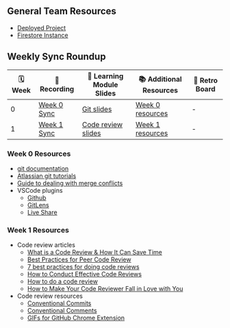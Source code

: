 ## General Team Resources

- [Deployed Project](https://tcl-48-smart-shopping-list.web.app/)
- [Firestore Instance](https://console.firebase.google.com/u/0/project/tcl-48-smart-shopping-list/overview)

## Weekly Sync Roundup

| 🗓 Week | 📼 Recording                                | 📓 Learning Module Slides                                                                                                  | 📚 Additional Resources     | 🚧 Retro Board |
| ------ | ------------------------------------------- | -------------------------------------------------------------------------------------------------------------------------- | --------------------------- | -------------- |
| 0      | [Week 0 Sync](https://youtu.be/Fu28FWI9r2Q) | [Git slides](https://docs.google.com/presentation/d/1hNkBhc3QaN3vmIi9mnKceo89H7u8TZOFOsvooIaAuN0/edit?usp=sharing)         | [Week 0 resources](#week-0) | -              |
| 1      | [Week 1 Sync](https://youtu.be/02u5kgVr4Yg) | [Code review slides](https://docs.google.com/presentation/d/1UPAiMB5koIqV9TTENSjUJcSfvjJTnWqxGRA7sf34viY/edit?usp=sharing) | [Week 1 resources](#week-1) | -              |

### <div id="week-0" />Week 0 Resources

- [git documentation](https://git-scm.com/doc)
- [Atlassian git tutorials](https://www.atlassian.com/git/tutorials/setting-up-a-repository)
- [Guide to dealing with merge conflicts](https://dev.to/the_real_stacie/how-to-handle-merge-conflicts-with-git-1ked)
- VSCode plugins
  - [Github](https://code.visualstudio.com/docs/sourcecontrol/github)
  - [GitLens](https://marketplace.visualstudio.com/items?itemName=eamodio.gitlens)
  - [Live Share](https://code.visualstudio.com/learn/collaboration/live-share)

### <div id="week-1"/>Week 1 Resources

- Code review articles
  - [What is a Code Review & How It Can Save Time](https://www.atlassian.com/agile/software-development/code-reviews)
  - [Best Practices for Peer Code Review](https://smartbear.com/learn/code-review/best-practices-for-peer-code-review/)
  - [7 best practices for doing code reviews](https://blog.asana.com/2016/12/7-ways-to-uplevel-your-code-review-skills/#close)
  - [How to Conduct Effective Code Reviews](https://blog.digitalocean.com/how-to-conduct-effective-code-reviews/)
  - [How to do a code review](https://google.github.io/eng-practices/review/reviewer/)
  - [How to Make Your Code Reviewer Fall in Love with You](https://mtlynch.io/code-review-love/)
- Code review resources
  - [Conventional Commits](https://www.conventionalcommits.org/en/v1.0.0/)
  - [Conventional Comments](https://conventionalcomments.org/)
  - [GIFs for GitHub Chrome Extension](https://chrome.google.com/webstore/detail/gifs-for-github/dkgjnpbipbdaoaadbdhpiokaemhlphep?hl=en)
